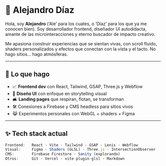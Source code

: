 # 👾 Alejandro Díaz

Hola, soy **Alejandro** (‘Ale’ para los cuates, o ‘Díaz’ para los que ya me conocen bien). Soy desarrollador frontend, diseñador UI autodidacta, amante de las microinteracciones y eterno buscador de impacto creativo.

Me apasiona construir experiencias que se sientan vivas, con scroll fluido, shaders personalizados y efectos que conectan con la vista y el tacto. No hago sitios... hago atmósferas.

---

## 🔄 Lo que hago

- 📈 **Frontend dev** con React, Tailwind, GSAP, Three.js y Webflow  
- 🎨 **Diseño UI** con enfoque en storytelling visual  
- 🛋️ **Landing pages** que respiran, flotan, se transforman  
- 🛠️ Conexiones a Firebase y CMS headless para sitios vivos  
- 😹 Experimentos personales con WebGL + shaders + Figma  

---

## ✨ Tech stack actual

```js
Frontend:   React · Vite · Tailwind · GSAP · Lenis · Webflow
Visual:     Figma · Shaders (GLSL) · Three.js · IntersectionObserver
CMS:        Firebase Firestore · Sanity (explorando)
Otros:      Git · Vercel · vite-plugin-glsl · Markdown
